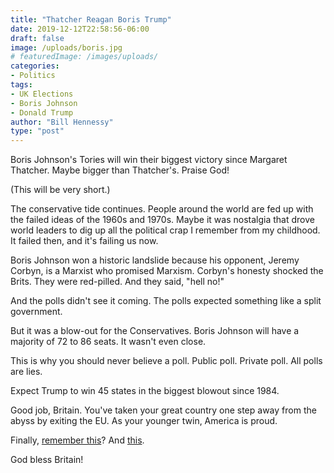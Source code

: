 ```yaml
---
title: "Thatcher Reagan Boris Trump"
date: 2019-12-12T22:58:56-06:00
draft: false
image: /uploads/boris.jpg
# featuredImage: /images/uploads/
categories:
- Politics
tags:
- UK Elections
- Boris Johnson
- Donald Trump
author: "Bill Hennessy"
type: "post"
---
```


Boris Johnson's Tories will win their biggest victory since Margaret Thatcher. Maybe bigger than Thatcher's. Praise God!

(This will be very short.)

The conservative tide continues. People around the world are fed up with the failed ideas of the 1960s and 1970s. Maybe it was nostalgia that drove world leaders to dig up all the political crap I remember from my childhood. It failed then, and it's failing us now. 

Boris Johnson won a historic landslide because his opponent, Jeremy Corbyn, is a Marxist who promised Marxism. Corbyn's honesty shocked the Brits. They were red-pilled. And they said, "hell no!"

And the polls didn't see it coming. The polls expected something like a split government. 

But it was a blow-out for the Conservatives. Boris Johnson will have a majority of 72 to 86 seats. It wasn't even close.

This is why you should never believe a poll. Public poll. Private poll. All polls are lies. 

Expect Trump to win 45 states in the biggest blowout since 1984. 

Good job, Britain. You've taken your great country one step away from the abyss by exiting the EU. As your younger twin, America is proud. 

Finally, [remember this](https://www.hennessysview.com/2016/11/12/how-the-second-born-twin-can-be-older-than-the-first/)? And [this](https://www.hennessysview.com/2016/06/23/god-bless-the-brits-freedom-rings/).

God bless Britain!